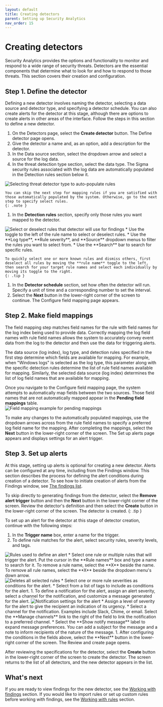 ```yaml
---
layout: default
title: Creating detectors
parent: Setting up Security Analytics
nav_order: 15
---
```


# Creating detectors

Security Analytics provides the options and functionality to monitor and respond to a wide range of security threats. Detectors are the essential components that determine what to look for and how to respond to those threats. This section covers their creation and configuration. 

## Step 1. Define the detector

Defining a new detector involves naming the detector, selecting a data source and detector type, and specifying a detector schedule. You can also create alerts for the detector at this stage, although there are options to create alerts in other areas of the interface. Follow the steps in this section to define a new detector.

1. On the Detectors page, select the **Create detector** button. The Define detector page opens.
1. Give the detector a name and, as an option, add a description for the detector. 
1. In the Data source section, select the dropdown arrow and select a source for the log data.
1. In the threat detection type section, select the data type. The Sigma security rules associated with the log data are automatically populated in the Detection rules section below it.
<img src="{{site.url}}{{site.baseurl}}/images/Security/detector_rules.png" alt="Selecting threat detector type to auto-populate rules">

    You can skip the next step for mapping rules if you are satisfied with those automatically populated by the system. Otherwise, go to the next step to specify select rules.
    {: .note }

1. In the **Detection rules** section, specify only those rules you want mapped to the detector.
<img src="{{site.url}}{{site.baseurl}}/images/Security/select_rules.png" alt="Select or deselect rules that detector will use for findings">
* Use the toggle to the left of the rule name to select or deselect rules.
* Use the **Log type**, **Rule severity**, and **Source** dropdown menus to filter the rules you want to select from. 
* Use the **Search** bar to search for specific rules.

    To quickly select one or more known rules and dismiss others, first deselect all rules by moving the **rule name** toggle to the left, then search for your target rule names and select each individually by moving its toggle to the right.
    {: .tip }

1. In the **Detector schedule** section, set how often the detector will run. Specify a unit of time and a corresponding number to set the interval.
1. Select the **Next** button in the lower-right corner of the screen to continue. The Configure field mapping page appears.

## Step 2. Make field mappings

The field mapping step matches field names for the rule with field names for the log index being used to provide data. Correctly mapping the log field names with rule field names allows the system to accurately convey event data from the log to the detector and then use the data for triggering alerts.

The data source (log index), log type, and detection rules specified in the first step determine which fields are available for mapping. For example, when "Windows logs" is selected as the log type, this parameter along with the specific detection rules determine the list of rule field names available for mapping. Similarly, the selected data source (log index) determines the list of log field names that are available for mapping.

Once you navigate to the Configure field mapping page, the system attempts to automatically map fields between the two sources. Those field names that are not automatically mapped appear in the **Pending field mappings** table.
<br><img src="{{site.url}}{{site.baseurl}}/images/Security/pending-mappings.png" alt="Field mapping example for pending mappings">

To make any changes to the automatically populated mappings, use the dropdown arrows across from the rule field names to specify a preferred log field name for the mapping. After completing the mappings, select the **Next** button in the lower-right corner of the screen. The Set up alerts page appears and displays settings for an alert trigger.

## Step 3. Set up alerts

At this stage, setting up alerts is optional for creating a new detector. Alerts can be configured at any time, including from the Findings window. This section describes the process for defining the alert conditions during creation of a detector. To see how to initiate creation of alerts from the Findings window, see [The findings list]({{site.url}}{{site.baseurl}}/security-analytics/usage/findings/#the-findings-list).

To skip directly to generating findings from the detector, select the **Remove alert trigger** button and then the **Next** button in the lower-right corner of the screen. Review the detector's definition and then select the **Create** button in the lower-right corner of the screen. The detector is created.
{: .tip }

To set up an alert for the detector at this stage of detector creation, continue with the following steps:

1. In the **Trigger name** box, enter a name for the trigger.
1. To define rule matches for the alert, select security rules, severity levels, and tags.
<img src="{{site.url}}{{site.baseurl}}/images/Security/alert_rules.png" alt="Rules used to define an alert">
* Select one rule or multiple rules that will trigger the alert. Put the cursor in the **Rule names** box and type a name to search for it. To remove a rule name, select the **X** beside the name. To remove all rule names, select the **X** beside the dropdown menu's down arrow.
<br><img src="{{site.url}}{{site.baseurl}}/images/Security/rule_name_delete.png" alt="Deletes all selected rules">
* Select one or more rule severities as conditions for the alert.
* Select from a list of tags to include as conditions for the alert.
1. To define a notification for the alert, assign an alert severity, select a channel for the notification, and customize a message generated for the alert.
<img src="{{site.url}}{{site.baseurl}}/images/Security/alert_notify.png" alt="Notification settings for the alert">
* Assign a level of severity for the alert to give the recipient an indication of its urgency.
* Select a channel for the notification. Examples include Slack, Chime, or email. Select the  **Manage channels** link to the right of the field to link the notification to a preferred channel.
* Select the **Show notify message** label to expand message preferences. You can add a subject for the message and a note to inform recipients of the nature of the message.
1. After configuring the conditions in the fields above, select the **Next** button in the lower-right corner of the screen. The Review and create page opens.

After reviewing the specifications for the detector, select the **Create** button in the lower-right corner of the screen to create the detector. The screen returns to the list of all detectors, and the new detector appears in the list.

## What's next

If you are ready to view findings for the new detector, see the [Working with findings]({{site.url}}{{site.baseurl}}/security-analytics/usage/findings/) section. If you would like to import rules or set up custom rules before working with findings, see the [Working with rules]({{site.url}}{{site.baseurl}}/security-analytics/usage/rules/) section. 

